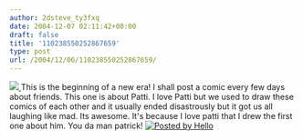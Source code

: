 ```yaml
---
author: 2dsteve_ty3fxq
date: 2004-12-07 02:11:42+00:00
draft: false
title: '110238550252867659'
type: post
url: /2004/12/06/110238550252867659/
---
```


[![](http://photos1.blogger.com/img/102/1596/400/DSC00526.jpg)
](http://photos1.blogger.com/img/102/1596/1024/DSC00526.jpg)
This is the beginning of a new era! I shall post a comic every few days about friends. This one is about Patti. I love Patti but we used to draw these comics of each other and it usually ended disastrously but it got us all laughing like mad. Its awesome. It's because I love patti that I drew the first one about him. You da man patrick! [![Posted by Hello](http://photos1.blogger.com/pbh.gif)
](http://www.hello.com/)
